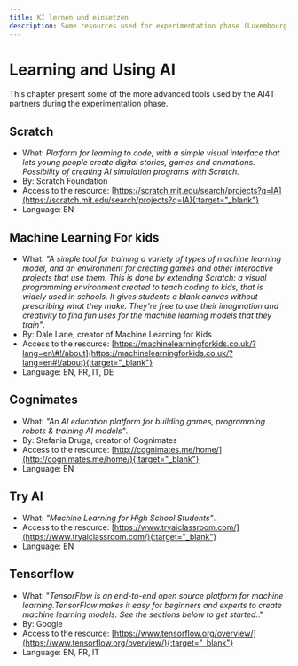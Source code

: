 ```yaml
---
title: KI lernen und einsetzen
description: Some resources used for experimentation phase (Luxembourg)
---
```


# Learning and Using AI

This chapter present some of the more advanced tools used by the AI4T partners during the experimentation phase.

## Scratch

- What: *Platform for learning to code, with a simple visual interface that lets young people create digital stories, games and animations. Possibility of creating AI simulation programs with Scratch.*
- By: Scratch Foundation
- Access to the resource: [https://scratch.mit.edu/search/projects?q=IA](https://scratch.mit.edu/search/projects?q=IA){:target="_blank"}
- Language: EN

## Machine Learning For kids

- What: *"A simple tool for training a variety of types of machine learning model, and an environment for creating games and other interactive projects that use them. This is done by extending Scratch: a visual programming environment created to teach coding to kids, that is widely used in schools. It gives students a blank canvas without prescribing what they make. They're free to use their imagination and creativity to find fun uses for the machine learning models that they train"*.
- By: Dale Lane, creator of Machine Learning for Kids
- Access to the resource: [https://machinelearningforkids.co.uk/?lang=en\#!/about](https://machinelearningforkids.co.uk/?lang=en#!/about){:target="_blank"}
- Language: EN, FR, IT, DE

## Cognimates

- What: *"An AI education platform for building games, programming robots & training AI models"*.
- By: Stefania Druga, creator of Cognimates
- Access to the resource: [http://cognimates.me/home/](http://cognimates.me/home/){:target="_blank"}
- Language: EN

## Try AI

- What: *"Machine Learning for High School Students"*.
- Access to the resource: [https://www.tryaiclassroom.com/](https://www.tryaiclassroom.com/){:target="_blank"}
- Language: EN

## Tensorflow

- What: "*TensorFlow is an end-to-end open source platform for machine learning.TensorFlow makes it easy for beginners and experts to create machine learning models. See the sections below to get started.*."
- By: Google
- Access to the resource: [https://www.tensorflow.org/overview/](https://www.tensorflow.org/overview/){:target="_blank"}
- Language: EN, FR, IT
